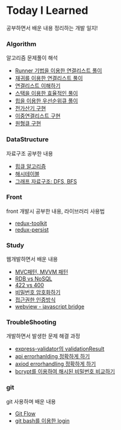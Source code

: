 # Today I Learned
공부하면서 배운 내용 정리하는 개발 일지!

### Algorithm
알고리즘 문제풀이 해석   
* [Runner 기법을 이용한 연결리스트 풀이](https://github.com/keongmini/Today-I-Learned/blob/master/Algorithm/Runner_LinkedList.md)
* [재귀를 이용한 연결리스트 풀이](https://github.com/keongmini/Today-I-Learned/blob/master/Algorithm/Recursive_LinkedList.md)
* [연결리스트 이해하기](https://github.com/keongmini/Today-I-Learned/blob/master/Algorithm/LinkedList.md)
* [스택을 이용한 효율적인 풀이](https://github.com/keongmini/Today-I-Learned/blob/master/Algorithm/Stack.md)
* [힙을 이용한 우선순위큐 풀이](https://github.com/keongmini/Today-I-Learned/blob/master/Algorithm/Priority-Queue_Heap.md)
* [전가산기 구현](https://github.com/keongmini/Today-I-Learned/blob/master/Algorithm/Electronic-calculator.md)
* [이중연결리스트 구현](https://github.com/keongmini/Today-I-Learned/blob/master/Algorithm/Double-LinkedList.md)
* [원형큐 구현](https://github.com/keongmini/Today-I-Learned/blob/master/Algorithm/Circular-Queue.md)

### DataStructure
자료구조 공부한 내용  
* [힙큐 알고리즘](https://github.com/keongmini/Today-I-Learned/blob/master/DataStructure/Heapq.md)
* [해시테이블](https://github.com/keongmini/Today-I-Learned/blob/master/DataStructure/HashTable.md)
* [그래프 자료구조: DFS, BFS](https://github.com/keongmini/Today-I-Learned/blob/master/DataStructure/Graph.md)

### Front
front 개발시 공부한 내용, 라이브러리 사용법
* [redux-toolkit](https://github.com/keongmini/Today-I-Learned/blob/master/Front/Redux-toolkit.md)
* [redux-persist](https://github.com/keongmini/Today-I-Learned/blob/master/Front/Redux-persist.md)

### Study
웹개발하면서 배운 내용  
* [MVC패턴, MVVM 패턴](https://github.com/keongmini/Today-I-Learned/blob/master/Study/Design-pattern.md)
* [RDB vs NoSQL](https://github.com/keongmini/Today-I-Learned/blob/master/Study/RDB_vs_NoSQL.md)
* [422 vs 400](https://github.com/keongmini/Today-I-Learned/blob/master/Study/server-error.md)
* [비밀번호 암호화하기](https://github.com/keongmini/Today-I-Learned/blob/master/Study/keep-password.md)
* [접근권한 인증방식](https://github.com/keongmini/Today-I-Learned/blob/master/Study/authorization-manage.md)
* [webview - javascript bridge](https://github.com/keongmini/Today-I-Learned/tree/master/Study)

### TroubleShooting
개발하면서 발생한 문제 해결 과정
* [express-validator의 validationResult](https://github.com/keongmini/Today-I-Learned/blob/master/TroubleShooting/express-validator.md)
* [api errorhanlding 정확하게 하기](https://github.com/keongmini/Today-I-Learned/blob/master/TroubleShooting/api-ErrorHandling.md)
* [axiod errorhandling 정확하게 하기](https://github.com/keongmini/Today-I-Learned/blob/master/TroubleShooting/axios-ErrorHandling.md)
* [bcrypt를 이용하여 해시된 비밀번호 비교하기](https://github.com/keongmini/Today-I-Learned/blob/master/TroubleShooting/encrypt-password.md)

### git
git 사용하며 배운 내용
* [Git Flow](https://github.com/keongmini/Today-I-Learned/blob/master/git/gitflow.md)
* [git bash를 이용한 login](https://github.com/keongmini/Today-I-Learned/blob/master/git/github-login.md)
